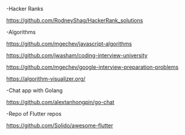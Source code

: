 -Hacker Ranks

https://github.com/RodneyShag/HackerRank_solutions

-Algorithms

https://github.com/mgechev/javascript-algorithms

https://github.com/jwasham/coding-interview-university

https://github.com/mgechev/google-interview-preparation-problems

https://algorithm-visualizer.org/

-Chat app with Golang

https://github.com/alextanhongpin/go-chat

-Repo of Flutter repos

https://github.com/Solido/awesome-flutter
